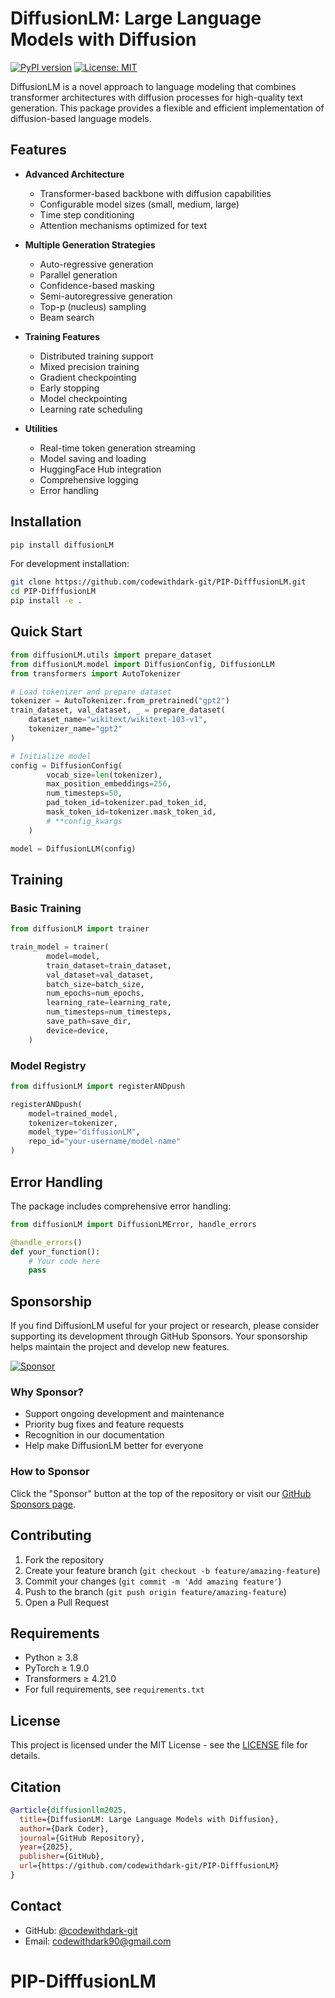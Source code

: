 # DiffusionLM: Large Language Models with Diffusion

[![PyPI version](https://badge.fury.io/py/diffusionLM.svg)](https://badge.fury.io/py/diffusionLM)
[![License: MIT](https://img.shields.io/badge/License-MIT-yellow.svg)](https://opensource.org/licenses/MIT)

DiffusionLM is a novel approach to language modeling that combines transformer architectures with diffusion processes for high-quality text generation. This package provides a flexible and efficient implementation of diffusion-based language models.

## Features

- **Advanced Architecture**
  - Transformer-based backbone with diffusion capabilities
  - Configurable model sizes (small, medium, large)
  - Time step conditioning
  - Attention mechanisms optimized for text

- **Multiple Generation Strategies**
  - Auto-regressive generation
  - Parallel generation
  - Confidence-based masking
  - Semi-autoregressive generation
  - Top-p (nucleus) sampling
  - Beam search

- **Training Features**
  - Distributed training support
  - Mixed precision training
  - Gradient checkpointing
  - Early stopping
  - Model checkpointing
  - Learning rate scheduling

- **Utilities**
  - Real-time token generation streaming
  - Model saving and loading
  - HuggingFace Hub integration
  - Comprehensive logging
  - Error handling

## Installation

```bash
pip install diffusionLM
```

For development installation:

```bash
git clone https://github.com/codewithdark-git/PIP-DifffusionLM.git
cd PIP-DifffusionLM
pip install -e .
```

## Quick Start

```python
from diffusionLM.utils import prepare_dataset
from diffusionLM.model import DiffusionConfig, DiffusionLLM
from transformers import AutoTokenizer

# Load tokenizer and prepare dataset
tokenizer = AutoTokenizer.from_pretrained("gpt2")
train_dataset, val_dataset, _ = prepare_dataset(
    dataset_name="wikitext/wikitext-103-v1",
    tokenizer_name="gpt2"
)

# Initialize model
config = DiffusionConfig(
        vocab_size=len(tokenizer),
        max_position_embeddings=256,
        num_timesteps=50,
        pad_token_id=tokenizer.pad_token_id,
        mask_token_id=tokenizer.mask_token_id,
        # **config_kwargs
    )

model = DiffusionLLM(config)


```

## Training

### Basic Training

```python
from diffusionLM import trainer

train_model = trainer(
        model=model,
        train_dataset=train_dataset,
        val_dataset=val_dataset,
        batch_size=batch_size,
        num_epochs=num_epochs,
        learning_rate=learning_rate,
        num_timesteps=num_timesteps,
        save_path=save_dir,
        device=device,
    )
```

### Model Registry

```python
from diffusionLM import registerANDpush

registerANDpush(
    model=trained_model,
    tokenizer=tokenizer,
    model_type="diffusionLM",
    repo_id="your-username/model-name"
)
```

## Error Handling

The package includes comprehensive error handling:

```python
from diffusionLM import DiffusionLMError, handle_errors

@handle_errors()
def your_function():
    # Your code here
    pass
```

## Sponsorship

If you find DiffusionLM useful for your project or research, please consider supporting its development through GitHub Sponsors. Your sponsorship helps maintain the project and develop new features.

[![Sponsor](https://img.shields.io/github/sponsors/codewithdark-git?style=social)](https://github.com/sponsors/codewithdark-git)

### Why Sponsor?

- Support ongoing development and maintenance
- Priority bug fixes and feature requests
- Recognition in our documentation
- Help make DiffusionLM better for everyone

### How to Sponsor

Click the "Sponsor" button at the top of the repository or visit our [GitHub Sponsors page](https://github.com/sponsors/codewithdark-git).

## Contributing

1. Fork the repository
2. Create your feature branch (`git checkout -b feature/amazing-feature`)
3. Commit your changes (`git commit -m 'Add amazing feature'`)
4. Push to the branch (`git push origin feature/amazing-feature`)
5. Open a Pull Request

## Requirements

- Python ≥ 3.8
- PyTorch ≥ 1.9.0
- Transformers ≥ 4.21.0
- For full requirements, see `requirements.txt`

## License

This project is licensed under the MIT License - see the [LICENSE](LICENSE) file for details.

## Citation

```bibtex
@article{diffusionllm2025,
  title={DiffusionLM: Large Language Models with Diffusion},
  author={Dark Coder},
  journal={GitHub Repository},
  year={2025},
  publisher={GitHub},
  url={https://github.com/codewithdark-git/PIP-DifffusionLM}
}
```

## Contact

- GitHub: [@codewithdark-git](https://github.com/codewithdark-git)
- Email: codewithdark90@gmail.com
# PIP-DifffusionLM
